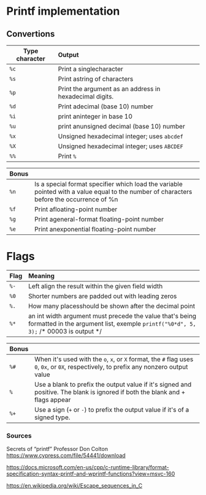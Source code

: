 # Printf implementation


## Convertions

| Type character | Output |
| ------------- |:-------------|
| `%c` | Print a singlecharacter |
| `%s` | Print astring of characters |
| `%p` | Print the argument as an address in hexadecimal digits. |
| `%d` | Print adecimal (base 10) number |
| `%i` | print aninteger in base 10 |
| `%u` | print anunsigned decimal (base 10) number |
| `%x` | Unsigned hexadecimal integer; uses `abcdef` |
| `%X` | Unsigned hexadecimal integer; uses `ABCDEF` |
| `%%` | Print `%` |

| **Bonus** |  |
| ------------- |:-------------|
| `%n` | Is a special format specifier which load the variable pointed with a value equal to the number of characters before the occurrence of %n|
| `%f` | Print afloating-point number |
| `%g` | Print ageneral-format floating-point number |
| `%e` | Print anexponential floating-point number |

# Flags

| Flag | Meaning |
| ------------- |:-------------|
| `%-` | Left align the result within the given field width |
| `%0` | Shorter numbers are padded out with leading zeros |
| `%.` | How many placesshould be shown after the decimal point |
| `%*` | an int width argument must precede the value that's being formatted in the argument list, exemple `printf("%0*d", 5, 3);` /* 00003 is output */ |

| **Bonus** |  |
| ------------- |:-------------|
| `%#` | When it's used with the `o`, `x`, or `X` format, the `#` flag uses `0`, `0x`, or `0X`, respectively, to prefix any nonzero output value |
| `% ` | Use a blank to prefix the output value if it's signed and positive. The blank is ignored if both the blank and + flags appear |
| `%+` | Use a sign (`+` or `-`) to prefix the output value if it's of a signed type. |

### Sources

Secrets of “printf” Professor Don Colton
  https://www.cypress.com/file/54441/download

https://docs.microsoft.com/en-us/cpp/c-runtime-library/format-specification-syntax-printf-and-wprintf-functions?view=msvc-160

https://en.wikipedia.org/wiki/Escape_sequences_in_C
